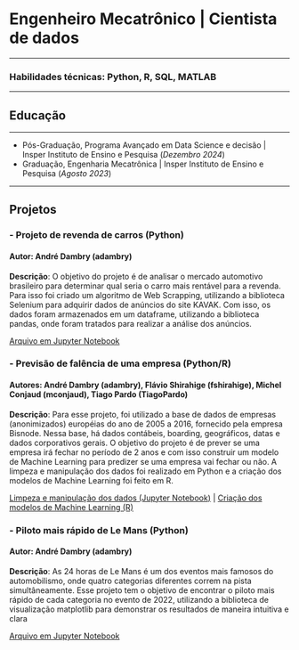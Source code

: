 # Engenheiro Mecatrônico | Cientista de dados

---

### Habilidades técnicas: Python, R, SQL, MATLAB

---

## Educação

---

- Pós-Graduação, Programa Avançado em Data Science e decisão \| Insper Instituto de Ensino e Pesquisa (*Dezembro 2024*)
- Graduação, Engenharia Mecatrônica \| Insper Instituto de Ensino e Pesquisa (*Agosto 2023*)
  
---

## Projetos

### - Projeto de revenda de carros (Python)

#### Autor: André Dambry (adambry)

**Descrição**: O objetivo do projeto é de analisar o mercado automotivo brasileiro para determinar qual seria o carro mais rentável para a revenda. Para isso foi criado um algoritmo de Web Scrapping, utilizando a biblioteca Selenium para adquirir dados de anúncios do site KAVAK. Com isso, os dados foram armazenados em um dataframe, utilizando a biblioteca pandas, onde foram tratados para realizar a análise dos anúncios.

[Arquivo em Jupyter Notebook](https://adambry.github.io/portfolio/files/Projeto_revendas_carros.html)

### - Previsão de falência de uma empresa (Python/R)

#### Autores: André Dambry (adambry), Flávio Shirahige (fshirahige), Michel Conjaud (mconjaud), Tiago Pardo (TiagoPardo)

**Descrição**: Para esse projeto, foi utilizado a base de dados de empresas (anonimizados) européias do ano de 2005 a 2016, fornecido pela empresa Bisnode. Nessa base, há dados contábeis, boarding, geográficos, datas e dados corporativos gerais. O objetivo do projeto é de prever se uma empresa irá fechar no período de 2 anos e com isso construir um modelo de Machine Learning para predizer se uma empresa vai fechar ou não. A limpeza e manipulação dos dados foi realizado em Python e a criação dos modelos de Machine Learning foi feito em R.

[Limpeza e manipulação dos dados (Jupyter Notebook)](https://adambry.github.io/portfolio/files/Prev_falencia_limpeza.html) \|
[Criação dos modelos de Machine Learning (R)](https://adambry.github.io/portfolio/files/Prev_falencia_ML.html)

### - Piloto mais rápido de Le Mans (Python)

#### Autor: André Dambry (adambry)

**Descrição**: As 24 horas de Le Mans é um dos eventos mais famosos do automobilismo, onde quatro categorias diferentes correm na pista simultâneamente. Esse projeto tem o objetivo de encontrar o piloto mais rápido de cada categoria no evento de 2022, utilizando a biblioteca de visualização matplotlib para demonstrar os resultados de maneira intuitiva e clara

[Arquivo em Jupyter Notebook](https://adambry.github.io/portfolio/files/Projeto_Lemans.html)
